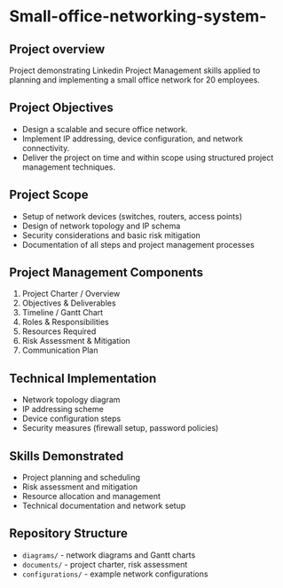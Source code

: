 # Small-office-networking-system-
## Project overview
Project demonstrating Linkedin Project Management skills applied to planning and implementing a small office network for 20 employees.
## Project Objectives
- Design a scalable and secure office network.
- Implement IP addressing, device configuration, and network connectivity.
- Deliver the project on time and within scope using structured project management techniques.

## Project Scope
- Setup of network devices (switches, routers, access points)
- Design of network topology and IP schema
- Security considerations and basic risk mitigation
- Documentation of all steps and project management processes

## Project Management Components
1. Project Charter / Overview
2. Objectives & Deliverables
3. Timeline / Gantt Chart
4. Roles & Responsibilities
5. Resources Required
6. Risk Assessment & Mitigation
7. Communication Plan

## Technical Implementation
- Network topology diagram
- IP addressing scheme
- Device configuration steps
- Security measures (firewall setup, password policies)

## Skills Demonstrated
- Project planning and scheduling
- Risk assessment and mitigation
- Resource allocation and management
- Technical documentation and network setup

## Repository Structure
- `diagrams/` - network diagrams and Gantt charts
- `documents/` - project charter, risk assessment
- `configurations/` - example network configurations
